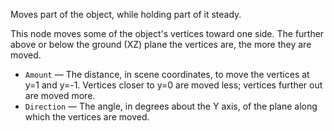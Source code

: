 Moves part of the object, while holding part of it steady.

This node moves some of the object's vertices toward one side.  The further above or below the ground (XZ) plane the vertices are, the more they are moved.

   - `Amount` — The distance, in scene coordinates, to move the vertices at y=1 and y=-1.  Vertices closer to y=0 are moved less; vertices further out are moved more.
   - `Direction` — The angle, in degrees about the Y axis, of the plane along which the vertices are moved.
